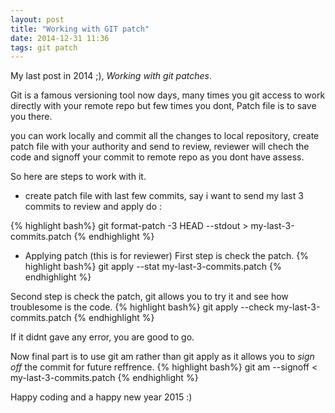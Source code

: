 ```yaml
---
layout: post
title: "Working with GIT patch"
date: 2014-12-31 11:36
tags: git patch
---
```


My last post in 2014 ;), *Working with git patches*.

Git is a famous versioning tool now days, many times you git access to work directly with your remote repo but few times you dont, Patch file is to save you there.

you can work locally and commit all the changes to local repository, create patch file with your authority and send to review, reviewer will chech the code and signoff your commit to remote repo as you dont have assess.

So here are steps to work with it.

+ create patch file with last few commits, say i want to send my last 3 commits to review and apply do :

{% highlight bash%} 
git format-patch -3 HEAD --stdout > my-last-3-commits.patch
{% endhighlight %}

+ Applying patch (this is for reviewer)
First step is check the patch.
{% highlight bash%}
git apply --stat my-last-3-commits.patch
{% endhighlight %}

Second  step is check the patch, git allows you to try it and see how troublesome is the code.
{% highlight bash%}
git apply --check my-last-3-commits.patch
{% endhighlight %}

If it didnt gave any error, you are good to go.

Now final part is to use git am rather than git apply as it allows you to *sign off* the commit for future reffrence.
{% highlight bash%}
git am --signoff < my-last-3-commits.patch
{% endhighlight %}

Happy coding and a happy new year 2015 :)
